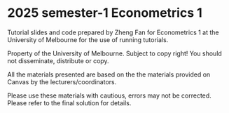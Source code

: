 # 2025 semester-1 Econometrics 1
Tutorial slides and code prepared by Zheng Fan for Econometrics 1 at the University of Melbourne for the use of running tutorials.

Property of the University of Melbourne. Subject to copy right! You should not disseminate, distribute or copy.

All the materials presented are based on the the materials provided on Canvas by the lecturers/coordinators.

Please use these materials with cautious, errors may not be corrected. Please refer to the final solution for details.

